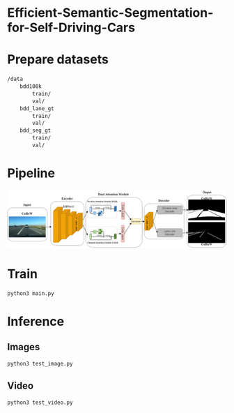 # Efficient-Semantic-Segmentation-for-Self-Driving-Cars

# Prepare datasets

```bash
/data
    bdd100k
        train/
        val/
    bdd_lane_gt
        train/
        val/
    bdd_seg_gt
        train/
        val/
```
# Pipeline

<div align=center>
<img src='image\arch.png' width='600'>
</div>

# Train
```python
python3 main.py
```

# Inference

## Images
```python
python3 test_image.py
```
## Video
```python
python3 test_video.py
```